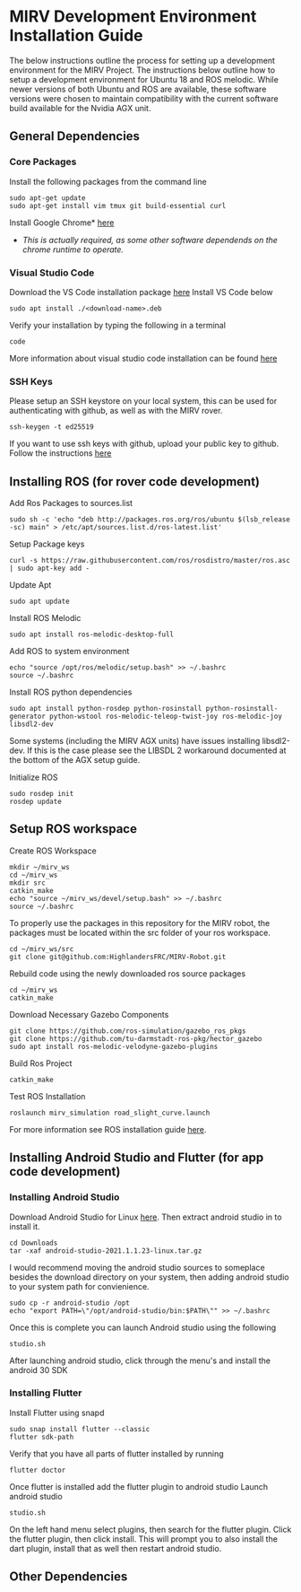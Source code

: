 # MIRV Development Environment Installation Guide

The below instructions outline the process for setting up a development environment for the MIRV Project. The instructions below outline how to setup a development environment for Ubuntu 18 and ROS melodic. While newer versions of both Ubuntu and ROS are available, these software versions were chosen to maintain compatibility with the current software build available for the Nvidia AGX unit. 

## General Dependencies 
### Core Packages
Install the following packages from the command line
```
sudo apt-get update
sudo apt-get install vim tmux git build-essential curl
```

Install Google Chrome* [here](https://www.google.com/chrome/)

* *This is actually required, as some other software dependends on the chrome runtime to operate.*
### Visual Studio Code
Download the VS Code installation package [here](https://code.visualstudio.com/download)
Install VS Code below
```
sudo apt install ./<download-name>.deb
```
Verify your installation by typing the following in a terminal
```
code
```

More information about visual studio code installation can be found [here](https://code.visualstudio.com/docs/setup/linux)

### SSH Keys
Please setup an SSH keystore on your local system, this can be used for authenticating with github, as well as with the MIRV rover. 
```
ssh-keygen -t ed25519
```

If you want to use ssh keys with github, upload your public key to github. Follow the instructions [here](https://docs.github.com/en/authentication/connecting-to-github-with-ssh/adding-a-new-ssh-key-to-your-github-account)

## Installing ROS (for rover code development)
Add Ros Packages to sources.list
```
sudo sh -c 'echo "deb http://packages.ros.org/ros/ubuntu $(lsb_release -sc) main" > /etc/apt/sources.list.d/ros-latest.list'
```
Setup Package keys
```
curl -s https://raw.githubusercontent.com/ros/rosdistro/master/ros.asc | sudo apt-key add -
```
Update Apt
```
sudo apt update
```

Install ROS Melodic
```
sudo apt install ros-melodic-desktop-full
```

Add ROS to system environment
```
echo "source /opt/ros/melodic/setup.bash" >> ~/.bashrc
source ~/.bashrc
```

Install ROS python dependencies
```
sudo apt install python-rosdep python-rosinstall python-rosinstall-generator python-wstool ros-melodic-teleop-twist-joy ros-melodic-joy libsdl2-dev
```

Some systems (including the MIRV AGX units) have issues installing libsdl2-dev. If this is the case please see the LIBSDL 2 workaround documented at the bottom of the AGX setup guide.

Initialize ROS
```
sudo rosdep init
rosdep update
```

## Setup ROS workspace



Create ROS Workspace
```
mkdir ~/mirv_ws
cd ~/mirv_ws
mkdir src 
catkin_make
echo "source ~/mirv_ws/devel/setup.bash" >> ~/.bashrc
source ~/.bashrc
```

To properly use the packages in this repository for the MIRV robot, the packages must be located within the src folder of your ros workspace.
```
cd ~/mirv_ws/src
git clone git@github.com:HighlandersFRC/MIRV-Robot.git
```

Rebuild code using the newly downloaded ros source packages
```
cd ~/mirv_ws
catkin_make
```

Download Necessary Gazebo Components
```
git clone https://github.com/ros-simulation/gazebo_ros_pkgs
git clone https://github.com/tu-darmstadt-ros-pkg/hector_gazebo
sudo apt install ros-melodic-velodyne-gazebo-plugins
```

Build Ros Project
```
catkin_make
```

Test ROS Installation
```
roslaunch mirv_simulation road_slight_curve.launch
```


For more information see ROS installation guide [here](http://wiki.ros.org/melodic/Installation/Ubuntu).

## Installing Android Studio and Flutter (for app code development)
### Installing Android Studio
Download Android Studio for Linux [here](https://developer.android.com/studio). Then extract android studio in to install it.
```
cd Downloads
tar -xaf android-studio-2021.1.1.23-linux.tar.gz
```
I would recommend moving the android studio sources to someplace besides the download directory on your system, then adding android studio to your system path for convienience.
```
sudo cp -r android-studio /opt
echo "export PATH=\"/opt/android-studio/bin:$PATH\"" >> ~/.bashrc
```

Once this is complete you can launch Android studio using the following
```
studio.sh
```
After launching android studio, click through the menu's and install the android 30 SDK


### Installing Flutter
Install Flutter using snapd
```
sudo snap install flutter --classic
flutter sdk-path
```

Verify that you have all parts of flutter installed by running
```
flutter doctor
```

Once flutter is installed add the flutter plugin to android studio
Launch android studio
```
studio.sh
```

On the left hand menu select plugins, then search for the flutter plugin. Click the flutter plugin, then click install. This will prompt you to also install the dart plugin, install that as well then restart android studio.


## Other Dependencies


